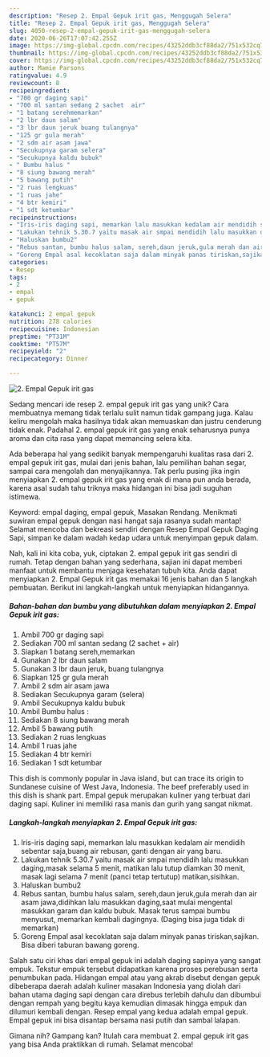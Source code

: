 ```yaml
---
description: "Resep 2. Empal Gepuk irit gas, Menggugah Selera"
title: "Resep 2. Empal Gepuk irit gas, Menggugah Selera"
slug: 4050-resep-2-empal-gepuk-irit-gas-menggugah-selera
date: 2020-06-26T17:07:42.255Z
image: https://img-global.cpcdn.com/recipes/43252ddb3cf88da2/751x532cq70/2-empal-gepuk-irit-gas-foto-resep-utama.jpg
thumbnail: https://img-global.cpcdn.com/recipes/43252ddb3cf88da2/751x532cq70/2-empal-gepuk-irit-gas-foto-resep-utama.jpg
cover: https://img-global.cpcdn.com/recipes/43252ddb3cf88da2/751x532cq70/2-empal-gepuk-irit-gas-foto-resep-utama.jpg
author: Mamie Parsons
ratingvalue: 4.9
reviewcount: 8
recipeingredient:
- "700 gr daging sapi"
- "700 ml santan sedang 2 sachet  air"
- "1 batang serehmemarkan"
- "2 lbr daun salam"
- "3 lbr daun jeruk buang tulangnya"
- "125 gr gula merah"
- "2 sdm air asam jawa"
- "Secukupnya garam selera"
- "Secukupnya kaldu bubuk"
- " Bumbu halus "
- "8 siung bawang merah"
- "5 bawang putih"
- "2 ruas lengkuas"
- "1 ruas jahe"
- "4 btr kemiri"
- "1 sdt ketumbar"
recipeinstructions:
- "Iris-iris daging sapi, memarkan lalu masukkan kedalam air mendidih sebentar saja,buang air rebusan, ganti dengan air yang baru."
- "Lakukan tehnik 5.30.7 yaitu masak air smpai mendidih lalu masukkan daging,masak selama 5 menit, matikan lalu tutup diamkan 30 menit, masak lagi selama 7 menit (panci tetap tertutup) matikan,sisihkan."
- "Haluskan bumbu2"
- "Rebus santan, bumbu halus salam, sereh,daun jeruk,gula merah dan air asam jawa,didihkan lalu masukkan daging,saat mulai mengental masukkan garam dan kaldu bubuk. Masak terus sampai bumbu menyusut, memarkan kembali dagingnya. (Daging bisa juga tidak di memarkan)"
- "Goreng Empal asal kecoklatan saja dalam minyak panas tiriskan,sajikan. Bisa diberi taburan bawang goreng."
categories:
- Resep
tags:
- 2
- empal
- gepuk

katakunci: 2 empal gepuk 
nutrition: 278 calories
recipecuisine: Indonesian
preptime: "PT31M"
cooktime: "PT57M"
recipeyield: "2"
recipecategory: Dinner

---
```



![2. Empal Gepuk irit gas](https://img-global.cpcdn.com/recipes/43252ddb3cf88da2/751x532cq70/2-empal-gepuk-irit-gas-foto-resep-utama.jpg)

Sedang mencari ide resep 2. empal gepuk irit gas yang unik? Cara membuatnya memang tidak terlalu sulit namun tidak gampang juga. Kalau keliru mengolah maka hasilnya tidak akan memuaskan dan justru cenderung tidak enak. Padahal 2. empal gepuk irit gas yang enak seharusnya punya aroma dan cita rasa yang dapat memancing selera kita.

Ada beberapa hal yang sedikit banyak mempengaruhi kualitas rasa dari 2. empal gepuk irit gas, mulai dari jenis bahan, lalu pemilihan bahan segar, sampai cara mengolah dan menyajikannya. Tak perlu pusing jika ingin menyiapkan 2. empal gepuk irit gas yang enak di mana pun anda berada, karena asal sudah tahu triknya maka hidangan ini bisa jadi suguhan istimewa.

Keyword: empal daging, empal gepuk, Masakan Rendang. Menikmati suwiran empal gepuk dengan nasi hangat saja rasanya sudah mantap! Selamat mencoba dan bekreasi sendiri dengan Resep Empal Gepuk Daging Sapi, simpan ke dalam wadah kedap udara untuk menyimpan gepuk dalam.


Nah, kali ini kita coba, yuk, ciptakan 2. empal gepuk irit gas sendiri di rumah. Tetap dengan bahan yang sederhana, sajian ini dapat memberi manfaat untuk membantu menjaga kesehatan tubuh kita. Anda dapat menyiapkan 2. Empal Gepuk irit gas memakai 16 jenis bahan dan 5 langkah pembuatan. Berikut ini langkah-langkah untuk menyiapkan hidangannya.

<!--inarticleads1-->

##### Bahan-bahan dan bumbu yang dibutuhkan dalam menyiapkan 2. Empal Gepuk irit gas:

1. Ambil 700 gr daging sapi
1. Sediakan 700 ml santan sedang (2 sachet + air)
1. Siapkan 1 batang sereh,memarkan
1. Gunakan 2 lbr daun salam
1. Gunakan 3 lbr daun jeruk, buang tulangnya
1. Siapkan 125 gr gula merah
1. Ambil 2 sdm air asam jawa
1. Sediakan Secukupnya garam (selera)
1. Ambil Secukupnya kaldu bubuk
1. Ambil  Bumbu halus :
1. Sediakan 8 siung bawang merah
1. Ambil 5 bawang putih
1. Sediakan 2 ruas lengkuas
1. Ambil 1 ruas jahe
1. Sediakan 4 btr kemiri
1. Sediakan 1 sdt ketumbar


This dish is commonly popular in Java island, but can trace its origin to Sundanese cuisine of West Java, Indonesia. The beef preferably used in this dish is shank part. Empal gepuk merupakan kuliner yang terbuat dari daging sapi. Kuliner ini memiliki rasa manis dan gurih yang sangat nikmat. 

<!--inarticleads2-->

##### Langkah-langkah menyiapkan 2. Empal Gepuk irit gas:

1. Iris-iris daging sapi, memarkan lalu masukkan kedalam air mendidih sebentar saja,buang air rebusan, ganti dengan air yang baru.
1. Lakukan tehnik 5.30.7 yaitu masak air smpai mendidih lalu masukkan daging,masak selama 5 menit, matikan lalu tutup diamkan 30 menit, masak lagi selama 7 menit (panci tetap tertutup) matikan,sisihkan.
1. Haluskan bumbu2
1. Rebus santan, bumbu halus salam, sereh,daun jeruk,gula merah dan air asam jawa,didihkan lalu masukkan daging,saat mulai mengental masukkan garam dan kaldu bubuk. Masak terus sampai bumbu menyusut, memarkan kembali dagingnya. (Daging bisa juga tidak di memarkan)
1. Goreng Empal asal kecoklatan saja dalam minyak panas tiriskan,sajikan. Bisa diberi taburan bawang goreng.


Salah satu ciri khas dari empal gepuk ini adalah daging sapinya yang sangat empuk. Tekstur empuk tersebut didapatkan karena proses perebusan serta penumbukan pada. Hidangan empal atau yang akrab disebut dengan gepuk dibeberapa daerah adalah kuliner masakan Indonesia yang diolah dari bahan utama daging sapi dengan cara direbus terlebih dahulu dan dibumbui dengan rempah yang begitu kaya kemudian dimasak hingga empuk dan dilumuri kembali dengan. Resep empal yang kedua adalah empal gepuk. Empal gepuk ini bisa disantap bersama nasi putih dan sambal lalapan. 

Gimana nih? Gampang kan? Itulah cara membuat 2. empal gepuk irit gas yang bisa Anda praktikkan di rumah. Selamat mencoba!
